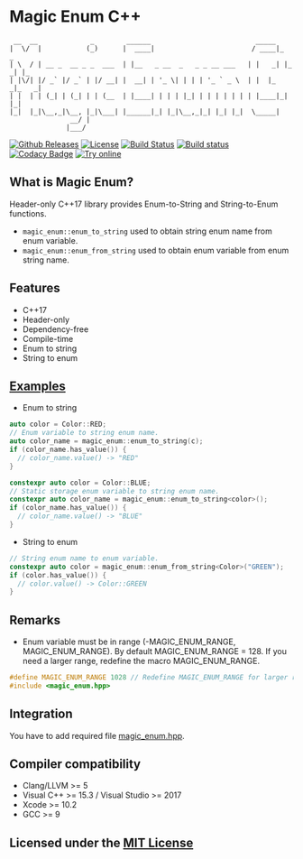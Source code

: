 # Magic Enum C++

```text
 __  __             _        ______                          _____
|  \/  |           (_)      |  ____|                        / ____|_     _
| \  / | __ _  __ _ _  ___  | |__   _ __  _   _ _ __ ___   | |   _| |_ _| |_
| |\/| |/ _` |/ _` | |/ __| |  __| | '_ \| | | | '_ ` _ \  | |  |_   _|_   _|
| |  | | (_| | (_| | | (__  | |____| | | | |_| | | | | | | | |____|_|   |_|
|_|  |_|\__,_|\__, |_|\___| |______|_| |_|\__,_|_| |_| |_|  \_____|
               __/ |
              |___/
```

[![Github Releases](https://img.shields.io/github/release/Neargye/magic_enum.svg)](https://github.com/Neargye/magic_enum/releases)
[![License](https://img.shields.io/github/license/Neargye/magic_enum.svg)](LICENSE)
[![Build Status](https://travis-ci.org/Neargye/magic_enum.svg?branch=master)](https://travis-ci.org/Neargye/magic_enum)
[![Build status](https://ci.appveyor.com/api/projects/status/0rpr966p9ssrvwu3/branch/master?svg=true)](https://ci.appveyor.com/project/Neargye/magic-enum-hf8vk/branch/master)
[![Codacy Badge](https://api.codacy.com/project/badge/Grade/64d04f150af14c3e8bd1090057b68538)](https://www.codacy.com/app/Neargye/magic_enum?utm_source=github.com&amp;utm_medium=referral&amp;utm_content=Neargye/magic_enum&amp;utm_campaign=Badge_Grade)
[![Try online](https://img.shields.io/badge/try-online-blue.svg)](https://wandbox.org/permlink/gkjJ86ur57I3KOO6)

## What is Magic Enum?

Header-only C++17 library provides Enum-to-String and String-to-Enum functions.
* `magic_enum::enum_to_string` used to obtain string enum name from enum variable.
* `magic_enum::enum_from_string` used to obtain enum variable from enum string name.

## Features

* C++17
* Header-only
* Dependency-free
* Compile-time
* Enum to string
* String to enum

## [Examples](example/example.cpp)

* Enum to string
```cpp
auto color = Color::RED;
// Enum variable to string enum name.
auto color_name = magic_enum::enum_to_string(c);
if (color_name.has_value()) {
  // color_name.value() -> "RED"
}

constexpr auto color = Color::BLUE;
// Static storage enum variable to string enum name.
constexpr auto color_name = magic_enum::enum_to_string<color>();
if (color_name.has_value()) {
  // color_name.value() -> "BLUE"
}
```

* String to enum
```cpp
// String enum name to enum variable.
constexpr auto color = magic_enum::enum_from_string<Color>("GREEN");
if (color.has_value()) {
  // color.value() -> Color::GREEN
}
```

## Remarks

* Enum variable must be in range (-MAGIC_ENUM_RANGE, MAGIC_ENUM_RANGE). By default MAGIC_ENUM_RANGE = 128. If you need a larger range, redefine the macro MAGIC_ENUM_RANGE.
```cpp
#define MAGIC_ENUM_RANGE 1028 // Redefine MAGIC_ENUM_RANGE for larger range.
#include <magic_enum.hpp>
```

## Integration

You have to add required file [magic_enum.hpp](include/magic_enum.hpp).

## Compiler compatibility

* Clang/LLVM >= 5
* Visual C++ >= 15.3 / Visual Studio >= 2017
* Xcode >= 10.2
* GCC >= 9

## Licensed under the [MIT License](LICENSE)
